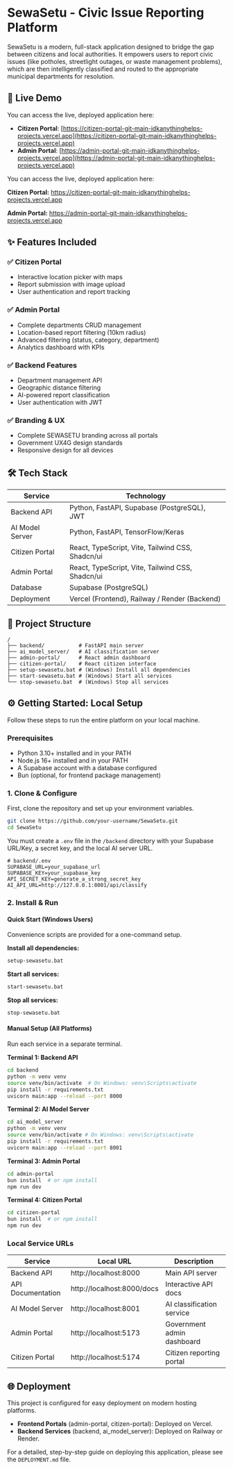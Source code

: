 # SewaSetu - Civic Issue Reporting Platform

SewaSetu is a modern, full-stack application designed to bridge the gap between citizens and local authorities. It empowers users to report civic issues (like potholes, streetlight outages, or waste management problems), which are then intelligently classified and routed to the appropriate municipal departments for resolution.

## 🚀 Live Demo

You can access the live, deployed application here:

* **Citizen Portal**: [https://citizen-portal-git-main-idkanythinghelps-projects.vercel.app](https://citizen-portal-git-main-idkanythinghelps-projects.vercel.app)
* **Admin Portal**: [https://admin-portal-git-main-idkanythinghelps-projects.vercel.app](https://admin-portal-git-main-idkanythinghelps-projects.vercel.app)

You can access the live, deployed application here:

**Citizen Portal:** https://citizen-portal-git-main-idkanythinghelps-projects.vercel.app

**Admin Portal:** https://admin-portal-git-main-idkanythinghelps-projects.vercel.app

## ✨ Features Included

### ✅ Citizen Portal
- Interactive location picker with maps
- Report submission with image upload
- User authentication and report tracking

### ✅ Admin Portal
- Complete departments CRUD management
- Location-based report filtering (10km radius)
- Advanced filtering (status, category, department)
- Analytics dashboard with KPIs

### ✅ Backend Features
- Department management API
- Geographic distance filtering
- AI-powered report classification
- User authentication with JWT

### ✅ Branding & UX
- Complete SEWASETU branding across all portals
- Government UX4G design standards
- Responsive design for all devices

## 🛠️ Tech Stack

| Service | Technology |
|---------|------------|
| Backend API | Python, FastAPI, Supabase (PostgreSQL), JWT |
| AI Model Server | Python, FastAPI, TensorFlow/Keras |
| Citizen Portal | React, TypeScript, Vite, Tailwind CSS, Shadcn/ui |
| Admin Portal | React, TypeScript, Vite, Tailwind CSS, Shadcn/ui |
| Database | Supabase (PostgreSQL) |
| Deployment | Vercel (Frontend), Railway / Render (Backend) |

## 📂 Project Structure

```
/
├── backend/           # FastAPI main server
├── ai_model_server/   # AI classification server
├── admin-portal/      # React admin dashboard
├── citizen-portal/    # React citizen interface
├── setup-sewasetu.bat # (Windows) Install all dependencies
├── start-sewasetu.bat # (Windows) Start all services
└── stop-sewasetu.bat  # (Windows) Stop all services
```

## ⚙️ Getting Started: Local Setup

Follow these steps to run the entire platform on your local machine.

### Prerequisites

- Python 3.10+ installed and in your PATH
- Node.js 16+ installed and in your PATH
- A Supabase account with a database configured
- Bun (optional, for frontend package management)

### 1. Clone & Configure

First, clone the repository and set up your environment variables.

```bash
git clone https://github.com/your-username/SewaSetu.git
cd SewaSetu
```

You must create a `.env` file in the `/backend` directory with your Supabase URL/Key, a secret key, and the local AI server URL.

```env
# backend/.env
SUPABASE_URL=your_supabase_url
SUPABASE_KEY=your_supabase_key
API_SECRET_KEY=generate_a_strong_secret_key
AI_API_URL=http://127.0.0.1:8001/api/classify
```

### 2. Install & Run

#### Quick Start (Windows Users)

Convenience scripts are provided for a one-command setup.

**Install all dependencies:**
```bash
setup-sewasetu.bat
```

**Start all services:**
```bash
start-sewasetu.bat
```

**Stop all services:**
```bash
stop-sewasetu.bat
```

#### Manual Setup (All Platforms)

Run each service in a separate terminal.

**Terminal 1: Backend API**
```bash
cd backend
python -m venv venv
source venv/bin/activate  # On Windows: venv\Scripts\activate
pip install -r requirements.txt
uvicorn main:app --reload --port 8000
```

**Terminal 2: AI Model Server**
```bash
cd ai_model_server
python -m venv venv
source venv/bin/activate # On Windows: venv\Scripts\activate
pip install -r requirements.txt
uvicorn main:app --reload --port 8001
```

**Terminal 3: Admin Portal**
```bash
cd admin-portal
bun install  # or npm install
npm run dev
```

**Terminal 4: Citizen Portal**
```bash
cd citizen-portal
bun install  # or npm install
npm run dev
```

### Local Service URLs

| Service | Local URL | Description |
|---------|-----------|-------------|
| Backend API | http://localhost:8000 | Main API server |
| API Documentation | http://localhost:8000/docs | Interactive API docs |
| AI Model Server | http://localhost:8001 | AI classification service |
| Admin Portal | http://localhost:5173 | Government admin dashboard |
| Citizen Portal | http://localhost:5174 | Citizen reporting portal |

## 🌐 Deployment

This project is configured for easy deployment on modern hosting platforms.

- **Frontend Portals** (admin-portal, citizen-portal): Deployed on Vercel.
- **Backend Services** (backend, ai_model_server): Deployed on Railway or Render.

For a detailed, step-by-step guide on deploying this application, please see the `DEPLOYMENT.md` file.